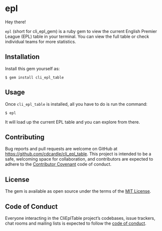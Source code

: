 # epl

Hey there!

`epl` (short for cli_epl_gem) is a ruby gem to view the current English Premier League (EPL) table in your terminal.  You can view the full table or check individual teams for more statistics.

## Installation

Install this gem yourself as:

    $ gem install cli_epl_table

## Usage

Once `cli_epl_table` is installed, all you have to do is run the command:

    $ epl

It will load up the current EPL table and you can explore from there.

## Contributing

Bug reports and pull requests are welcome on GitHub at https://github.com/cdcardle/cli_epl_table. This project is intended to be a safe, welcoming space for collaboration, and contributors are expected to adhere to the [Contributor Covenant](http://contributor-covenant.org) code of conduct.

## License

The gem is available as open source under the terms of the [MIT License](https://opensource.org/licenses/MIT).

## Code of Conduct

Everyone interacting in the CliEplTable project’s codebases, issue trackers, chat rooms and mailing lists is expected to follow the [code of conduct](https://github.com/[USERNAME]/cli_epl_table/blob/master/CODE_OF_CONDUCT.md).
